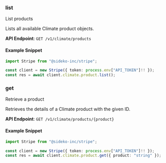 
### list <a name="list"></a>
List products

<p>Lists all available Climate product objects.</p>

**API Endpoint**: `GET /v1/climate/products`

#### Example Snippet

```typescript
import Stripe from "@sideko-inc/stripe";

const client = new Stripe({ token: process.env["API_TOKEN"]!! });
const res = await client.climate.product.list();
```

### get <a name="get"></a>
Retrieve a product

<p>Retrieves the details of a Climate product with the given ID.</p>

**API Endpoint**: `GET /v1/climate/products/{product}`

#### Example Snippet

```typescript
import Stripe from "@sideko-inc/stripe";

const client = new Stripe({ token: process.env["API_TOKEN"]!! });
const res = await client.climate.product.get({ product: "string" });
```
